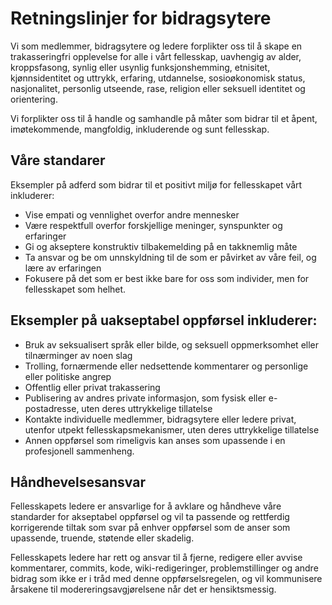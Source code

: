 # Retningslinjer for bidragsytere

Vi som medlemmer, bidragsytere og ledere forplikter oss til å skape en trakasseringfri opplevelse for alle i vårt fellesskap, uavhengig av alder, kroppsfasong, synlig eller usynlig funksjonshemming, etnisitet, kjønnsidentitet og uttrykk, erfaring, utdannelse, sosioøkonomisk status, nasjonalitet, personlig utseende, rase, religion eller seksuell identitet og orientering.

Vi forplikter oss til å handle og samhandle på måter som bidrar til et åpent, imøtekommende, mangfoldig, inkluderende og sunt fellesskap.

## Våre standarer

Eksempler på adferd som bidrar til et positivt miljø for fellesskapet vårt inkluderer:

 - Vise empati og vennlighet overfor andre mennesker
 - Være respektfull overfor forskjellige meninger, synspunkter og erfaringer
 - Gi og akseptere konstruktiv tilbakemelding på en takknemlig måte
 - Ta ansvar og be om unnskyldning til de som er påvirket av våre feil, og lære av erfaringen
 - Fokusere på det som er best ikke bare for oss som individer, men for fellesskapet som helhet.

## Eksempler på uakseptabel oppførsel inkluderer:

 - Bruk av seksualisert språk eller bilde, og seksuell oppmerksomhet eller tilnærminger av noen slag
 - Trolling, fornærmende eller nedsettende kommentarer og personlige eller politiske angrep
 - Offentlig eller privat trakassering
 - Publisering av andres private informasjon, som fysisk eller e-postadresse, uten deres uttrykkelige tillatelse
 - Kontakte individuelle medlemmer, bidragsytere eller ledere privat, utenfor utpekt fellesskapsmekanismer, uten deres uttrykkelige tillatelse
 - Annen oppførsel som rimeligvis kan anses som upassende i en profesjonell sammenheng.

## Håndhevelsesansvar
Fellesskapets ledere er ansvarlige for å avklare og håndheve våre standarder for akseptabel oppførsel og vil ta passende og rettferdig korrigerende tiltak som svar på enhver oppførsel som de anser som upassende, truende, støtende eller skadelig.

Fellesskapets ledere har rett og ansvar til å fjerne, redigere eller avvise kommentarer, commits, kode, wiki-redigeringer, problemstillinger og andre bidrag som ikke er i tråd med denne oppførselsregelen, og vil kommunisere årsakene til modereringsavgjørelsene når det er hensiktsmessig.
